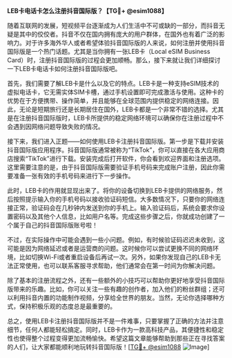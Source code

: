 **LEB卡电话卡怎么注册抖音国际版？【TG💪+ @esim1088】**

随着互联网的发展，短视频平台逐渐成为人们生活中不可或缺的一部分，而抖音无疑是其中的佼佼者。抖音不仅在国内拥有庞大的用户群体，在国外也有着广泛的影响力。对于许多海外华人或者希望体验抖音国际版的人来说，如何注册并使用抖音国际版是一个热门话题。尤其是当你拥有一张LEB卡（Local eSIM Business Card）时，注册抖音国际版的过程会更加顺畅。那么，接下来就让我们详细探讨一下LEB卡电话卡如何注册抖音国际版吧。

首先，我们需要了解LEB卡是什么以及它的特点。LEB卡是一种支持eSIM技术的虚拟电话卡，它无需实体SIM卡槽，通过手机设置即可完成激活与使用。这种卡的优势在于方便携带、操作简单，并且能够在全球范围内提供稳定的网络连接。因此，无论是短期旅行还是长期居住在国外，LEB卡都是一个非常不错的选择。尤其是在注册抖音国际版时，LEB卡所提供的稳定网络环境可以确保你在注册过程中不会遇到因网络问题导致失败的情况。

接下来，我们进入正题——如何使用LEB卡注册抖音国际版。第一步是下载并安装抖音国际版应用程序。抖音国际版通常被称为“TikTok”，你可以直接在各大应用商店搜索“TikTok”进行下载。安装完成后打开软件，你会看到欢迎界面和注册选项。这里需要注意的是，由于抖音国际版需要验证手机号码来完成账户注册，因此你需要准备一张有效的手机号码来进行下一步操作。

此时，LEB卡的作用就显现出来了。将你的设备切换到LEB卡提供的网络服务，然后按照提示输入你的手机号码以接收验证码短信。大多数情况下，只要你的网络连接正常，验证码会在几秒钟内发送到你的手机上。输入验证码后，系统会要求你设置密码以及其他个人信息，比如用户名等。完成这些步骤之后，你就成功创建了一个属于自己的抖音国际版账号啦！

不过，在实际操作中可能会遇到一些小问题。例如，有时候验证码迟迟未收到，这可能是因为网络延迟或者是运营商的问题。这时候你可以尝试更换不同的网络环境，比如切换Wi-Fi或者重启设备后再试一次。另外，如果你发现自己的LEB卡无法正常使用，也可以联系客服寻求帮助，他们通常会在第一时间为你解决问题。

除了基本的注册流程之外，还有一些额外的小技巧可以帮助你更好地享受抖音国际版带来的乐趣。比如，你可以关注一些有趣的创作者，加入他们的粉丝群组；还可以利用抖音内置的功能制作视频，分享给全世界的朋友。当然，无论你选择哪种方式，保持积极乐观的态度总是最重要的。

总之，使用LEB卡注册抖音国际版并不是一件难事，只要掌握了正确的方法并注意细节，任何人都能轻松搞定。同时，LEB卡作为一款高科技产品，其便捷性和稳定性也使得整个过程变得更加流畅愉快。希望这篇文章能够帮助到那些正在寻找答案的人们，让大家都能顺利地玩转抖音国际版！[[TG💪+ @esim1088](https://t.me/s/esim1088) ![Image](https://i.postimg.cc/4NQfJmqS/Snipaste-2025-05-13-00-14-12.png)]